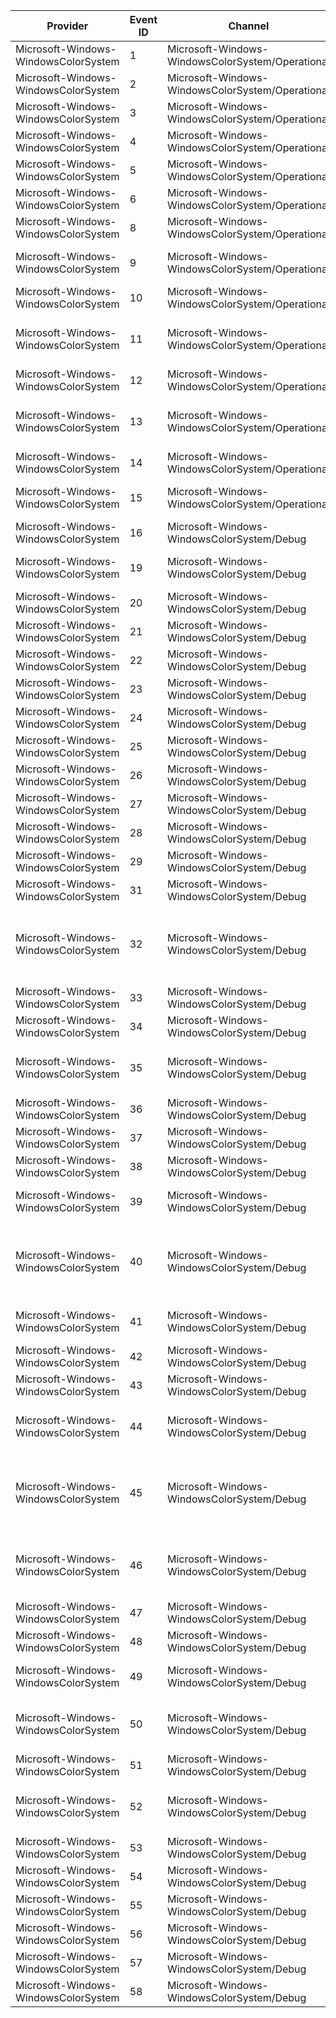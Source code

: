 Provider                              |  Event ID  |  Channel                                           |  Message
--------------------------------------|------------|----------------------------------------------------|------------------------------------------------------------------------------------------------------------------------------------------------------------------------------------------------------------------------------------------------------------------
Microsoft-Windows-WindowsColorSystem  |  1         |  Microsoft-Windows-WindowsColorSystem/Operational  |  Installed colour profile {Profile}.
Microsoft-Windows-WindowsColorSystem  |  2         |  Microsoft-Windows-WindowsColorSystem/Operational  |  Uninstalled colour profile {Profile}.
Microsoft-Windows-WindowsColorSystem  |  3         |  Microsoft-Windows-WindowsColorSystem/Operational  |  Associated colour profile {Profile} with device {Device} in {Scope} scope.
Microsoft-Windows-WindowsColorSystem  |  4         |  Microsoft-Windows-WindowsColorSystem/Operational  |  Disassociated colour profile {Profile} from device {Device} in {Scope} scope.
Microsoft-Windows-WindowsColorSystem  |  5         |  Microsoft-Windows-WindowsColorSystem/Operational  |  Set default profile to {Profile} for device {Device} in {Scope} scope.
Microsoft-Windows-WindowsColorSystem  |  6         |  Microsoft-Windows-WindowsColorSystem/Operational  |  Set the "use per-user profiles" setting for device {Device} to {Setting}.
Microsoft-Windows-WindowsColorSystem  |  8         |  Microsoft-Windows-WindowsColorSystem/Operational  |  Set the default rendering intent to {Intent} in {Scope} scope.
Microsoft-Windows-WindowsColorSystem  |  9         |  Microsoft-Windows-WindowsColorSystem/Operational  |  Unset the default rendering intent in {Scope} scope. The system-wide default rendering intent will now be used.
Microsoft-Windows-WindowsColorSystem  |  10        |  Microsoft-Windows-WindowsColorSystem/Operational  |  Set the default profile for {Intent} rendering intent to {Profile} in {Scope} scope.
Microsoft-Windows-WindowsColorSystem  |  11        |  Microsoft-Windows-WindowsColorSystem/Operational  |  Unset the default profile for {Intent} rendering intent in {Scope} scope. This rendering intent will now use the corresponding system-wide default profile.
Microsoft-Windows-WindowsColorSystem  |  12        |  Microsoft-Windows-WindowsColorSystem/Operational  |  Set the default profile for working space '{WorkingSpace}' to {Profile} in {Scope} scope.
Microsoft-Windows-WindowsColorSystem  |  13        |  Microsoft-Windows-WindowsColorSystem/Operational  |  Unset the default profile for working space '{WorkingSpace}' in {Scope} scope. This working space will now use the corresponding system-wide default profile.
Microsoft-Windows-WindowsColorSystem  |  14        |  Microsoft-Windows-WindowsColorSystem/Operational  |  Set the default CAMP profile to {Profile} in {Scope} scope.
Microsoft-Windows-WindowsColorSystem  |  15        |  Microsoft-Windows-WindowsColorSystem/Operational  |  Unset the default CAMP profile in {Scope} scope. The system-wide default CAMP profile will now be used.
Microsoft-Windows-WindowsColorSystem  |  16        |  Microsoft-Windows-WindowsColorSystem/Debug        |  WCS profile {Profile} is invalid: {Reason}
Microsoft-Windows-WindowsColorSystem  |  19        |  Microsoft-Windows-WindowsColorSystem/Debug        |  V4 LUT elements in '{Tag}' tag: B curves {BCurves}, Matrix {Matrix}, M curves {MCurves}, CLUT {CLut}, A curves {ACurves}.
Microsoft-Windows-WindowsColorSystem  |  20        |  Microsoft-Windows-WindowsColorSystem/Debug        |
Microsoft-Windows-WindowsColorSystem  |  21        |  Microsoft-Windows-WindowsColorSystem/Debug        |
Microsoft-Windows-WindowsColorSystem  |  22        |  Microsoft-Windows-WindowsColorSystem/Debug        |
Microsoft-Windows-WindowsColorSystem  |  23        |  Microsoft-Windows-WindowsColorSystem/Debug        |
Microsoft-Windows-WindowsColorSystem  |  24        |  Microsoft-Windows-WindowsColorSystem/Debug        |
Microsoft-Windows-WindowsColorSystem  |  25        |  Microsoft-Windows-WindowsColorSystem/Debug        |
Microsoft-Windows-WindowsColorSystem  |  26        |  Microsoft-Windows-WindowsColorSystem/Debug        |  Device has extended range: ([{RMin}, {RMax}], [{GMin}, {GMax}], [{BMin}, {BMax}]).
Microsoft-Windows-WindowsColorSystem  |  27        |  Microsoft-Windows-WindowsColorSystem/Debug        |  Destination device lightness range: [{Min}, {Max}].
Microsoft-Windows-WindowsColorSystem  |  28        |  Microsoft-Windows-WindowsColorSystem/Debug        |  Creating gamut map model for {Intent} intent.
Microsoft-Windows-WindowsColorSystem  |  29        |  Microsoft-Windows-WindowsColorSystem/Debug        |  Created standard gamut map model for {Intent} intent.
Microsoft-Windows-WindowsColorSystem  |  31        |  Microsoft-Windows-WindowsColorSystem/Debug        |  Failed to create gamut map model: error {ErrorCode}.
Microsoft-Windows-WindowsColorSystem  |  32        |  Microsoft-Windows-WindowsColorSystem/Debug        |  Opening colour profile(CDMP = '{CdmFileName}' ({CdmType}), CAMP = '{CamFileName}' ({CamType}), GMMP = '{GmmFileName}' ({GmmType}), desired access = {Access}, share mode = {Share}, creation mode = {Creation}).
Microsoft-Windows-WindowsColorSystem  |  33        |  Microsoft-Windows-WindowsColorSystem/Debug        |
Microsoft-Windows-WindowsColorSystem  |  34        |  Microsoft-Windows-WindowsColorSystem/Debug        |  Failed to open colour profile: error {ErrorCode}.
Microsoft-Windows-WindowsColorSystem  |  35        |  Microsoft-Windows-WindowsColorSystem/Debug        |  ICC profile information: size = {Size} bytes, version = {Version}, class = '{DeviceClass}', data colour space = '{ColorSpace}', profile connection space = '{Pcs}'.
Microsoft-Windows-WindowsColorSystem  |  36        |  Microsoft-Windows-WindowsColorSystem/Debug        |
Microsoft-Windows-WindowsColorSystem  |  37        |  Microsoft-Windows-WindowsColorSystem/Debug        |  CITE colour transform optimisation: {Optimization}.
Microsoft-Windows-WindowsColorSystem  |  38        |  Microsoft-Windows-WindowsColorSystem/Debug        |  Selected {LutType} LUT.
Microsoft-Windows-WindowsColorSystem  |  39        |  Microsoft-Windows-WindowsColorSystem/Debug        |  Selected '{Tag}' tag to create {LutType} LUT for '{Class}' class profile with {Intent} rendering intent.
Microsoft-Windows-WindowsColorSystem  |  40        |  Microsoft-Windows-WindowsColorSystem/Debug        |  Creating colour transform(LCS type = {LcsCSType}, intent = {LcsIntent}, source profile = '{SourceProfileName}', destination profile = '{DestProfileName}' ({DestProfileType}), target profile = '{TargetProfileName}' ({TargetProfileType}), flags = {Flags}).
Microsoft-Windows-WindowsColorSystem  |  41        |  Microsoft-Windows-WindowsColorSystem/Debug        |  Creating multi-profile colour transform({NumProfiles} profiles, {NumIntents} intents, flags = {Flags}).
Microsoft-Windows-WindowsColorSystem  |  42        |  Microsoft-Windows-WindowsColorSystem/Debug        |  Colour transform successfully created: hxform = {HXform}.
Microsoft-Windows-WindowsColorSystem  |  43        |  Microsoft-Windows-WindowsColorSystem/Debug        |  Colour transform creation failed: error {ErrorCode}.
Microsoft-Windows-WindowsColorSystem  |  44        |  Microsoft-Windows-WindowsColorSystem/Debug        |  Translating colours(hxform = {HXform}, {NumColors} input colours, input colour type = {InColorType}, output colour type = {OutColorType}).
Microsoft-Windows-WindowsColorSystem  |  45        |  Microsoft-Windows-WindowsColorSystem/Debug        |  WCS translating colours(hxform = {HXform}, {NumColors} input colours, {NumInChannels} input channels, input data type = {InDataType}, {NumInBytes} input bytes, {NumOutChannels} output channels, output data type = {OutDataType}, {NumOutBytes} output bytes).
Microsoft-Windows-WindowsColorSystem  |  46        |  Microsoft-Windows-WindowsColorSystem/Debug        |  Translating bitmap bits(hxform = {HXform}, input bitmap format = {InBitmapFormat}, width = {Width}, height = {Height}, input stride = {InStride}, output bitmap format = {OutBitmapFormat}, output stride = {OutStride}).
Microsoft-Windows-WindowsColorSystem  |  47        |  Microsoft-Windows-WindowsColorSystem/Debug        |
Microsoft-Windows-WindowsColorSystem  |  48        |  Microsoft-Windows-WindowsColorSystem/Debug        |  Colour translation failed: error {ErrorCode}.
Microsoft-Windows-WindowsColorSystem  |  49        |  Microsoft-Windows-WindowsColorSystem/Debug        |  Calibration refresh invoked. Windows calibration state management enabled = {CalibrationManagementEnabled}.
Microsoft-Windows-WindowsColorSystem  |  50        |  Microsoft-Windows-WindowsColorSystem/Debug        |  Refreshing calibration for device '{DeviceName}'. Colour profile exists and contains calibration data = {ColorProfileExistsAndContainsCalibrationData}.
Microsoft-Windows-WindowsColorSystem  |  51        |  Microsoft-Windows-WindowsColorSystem/Debug        |  Calibration refresh finished, return code = {ReturnCode}.
Microsoft-Windows-WindowsColorSystem  |  52        |  Microsoft-Windows-WindowsColorSystem/Debug        |  Applying calibration adjustments.  Adapter gamma adjustments = {AdapterGammaAdjustments}, monitor adjustments = {MonitorAdjustments}.
Microsoft-Windows-WindowsColorSystem  |  53        |  Microsoft-Windows-WindowsColorSystem/Debug        |  Setting Windows calibration state management to {NewValue}.
Microsoft-Windows-WindowsColorSystem  |  54        |  Microsoft-Windows-WindowsColorSystem/Debug        |
Microsoft-Windows-WindowsColorSystem  |  55        |  Microsoft-Windows-WindowsColorSystem/Debug        |
Microsoft-Windows-WindowsColorSystem  |  56        |  Microsoft-Windows-WindowsColorSystem/Debug        |
Microsoft-Windows-WindowsColorSystem  |  57        |  Microsoft-Windows-WindowsColorSystem/Debug        |  Loading calibration data from colour profile {ProfileName} failed with error {ReturnCode}.
Microsoft-Windows-WindowsColorSystem  |  58        |  Microsoft-Windows-WindowsColorSystem/Debug        |  Applying calibration data failed with error {ReturnCode}.
